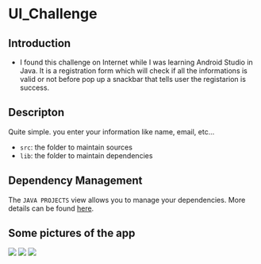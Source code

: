 # UI_Challenge
## Introduction

- I found this challenge on Internet while I was learning Android Studio in Java. It is a registration form which will check if all the informations is valid or not before pop up a snackbar that tells user the registarion is success.

## Descripton

Quite simple. you enter your information like name, email, etc...

- `src`: the folder to maintain sources
- `lib`: the folder to maintain dependencies

## Dependency Management

The `JAVA PROJECTS` view allows you to manage your dependencies. More details can be found [here](https://github.com/microsoft/vscode-java-dependency#manage-dependencies).

## Some pictures of the app
<img src="/UI_Challenge/readme1.png" />
<img src="/UI_Challenge/Readme2.png" />
<img src="/UI_Challenge/readme3.png" />
